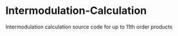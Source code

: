 # Intermodulation-Calculation
Intermodulation calculation source code for up to 11th order products
